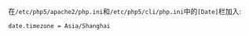 在`/etc/php5/apache2/php.ini`和`/etc/php5/cli/php.ini`中的`[Date]`栏加入:
```
date.timezone = Asia/Shanghai
```